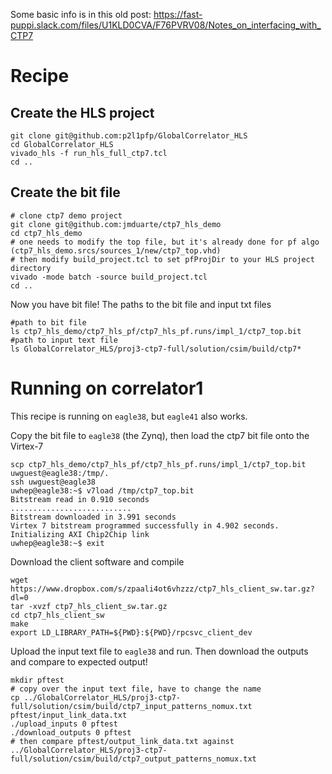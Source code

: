 Some basic info is in this old post:
https://fast-puppi.slack.com/files/U1KLD0CVA/F76PVRV08/Notes_on_interfacing_with_CTP7

# Recipe

## Create the HLS project
```
git clone git@github.com:p2l1pfp/GlobalCorrelator_HLS
cd GlobalCorrelator_HLS
vivado_hls -f run_hls_full_ctp7.tcl
cd ..
```

## Create the bit file
```
# clone ctp7 demo project
git clone git@github.com:jmduarte/ctp7_hls_demo
cd ctp7_hls_demo
# one needs to modify the top file, but it's already done for pf algo (ctp7_hls_demo.srcs/sources_1/new/ctp7_top.vhd)
# then modify build_project.tcl to set pfProjDir to your HLS project directory
vivado -mode batch -source build_project.tcl
cd ..
```
Now you have bit file!  The paths to the bit file and input txt files
```
#path to bit file
ls ctp7_hls_demo/ctp7_hls_pf/ctp7_hls_pf.runs/impl_1/ctp7_top.bit
#path to input text file
ls GlobalCorrelator_HLS/proj3-ctp7-full/solution/csim/build/ctp7*
```

# Running on correlator1
This recipe is running on `eagle38`, but `eagle41` also works.

Copy the bit file to `eagle38` (the Zynq), then load the ctp7 bit file onto the Virtex-7
```
scp ctp7_hls_demo/ctp7_hls_pf/ctp7_hls_pf.runs/impl_1/ctp7_top.bit uwguest@eagle38:/tmp/.
ssh uwguest@eagle38
uwhep@eagle38:~$ v7load /tmp/ctp7_top.bit
Bitstream read in 0.910 seconds
...........................
Bitstream downloaded in 3.991 seconds
Virtex 7 bitstream programmed successfully in 4.902 seconds.
Initializing AXI Chip2Chip link
uwhep@eagle38:~$ exit
```
Download the client software and compile
```
wget https://www.dropbox.com/s/zpaali4ot6vhzzz/ctp7_hls_client_sw.tar.gz?dl=0
tar -xvzf ctp7_hls_client_sw.tar.gz
cd ctp7_hls_client_sw
make
export LD_LIBRARY_PATH=${PWD}:${PWD}/rpcsvc_client_dev
```
Upload the input text file to `eagle38` and run.  Then download the outputs and compare to expected output! 
```
mkdir pftest
# copy over the input text file, have to change the name
cp ../GlobalCorrelator_HLS/proj3-ctp7-full/solution/csim/build/ctp7_input_patterns_nomux.txt pftest/input_link_data.txt
./upload_inputs 0 pftest
./download_outputs 0 pftest
# then compare pftest/output_link_data.txt against ../GlobalCorrelator_HLS/proj3-ctp7-full/solution/csim/build/ctp7_output_patterns_nomux.txt
```
